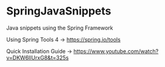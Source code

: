 # SpringJavaSnippets
 
Java snippets using the Spring Framework

Using Spring Tools 4 -> https://spring.io/tools

Quick Installation Guide -> https://www.youtube.com/watch?v=DKW6IlUrxG8&t=325s
